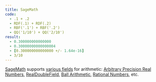 ```yaml
---
title: SageMath
code:
  - .1 + .2
  - RDF(.1) + RDF(.2)
  - RBF('.1') + RBF('.2')
  - QQ('1/10') + QQ('2/10')
result:
  - 0.300000000000000
  - 0.30000000000000004
  - [0.300000000000000 +/- 1.64e-16]
  - 3/10
---
```


[SageMath][1] supports [various fields][2] for arithmetic: [Arbitrary Precision
Real Numbers][3], [RealDoubleField][4], [Ball Arithmetic][5], [Rational
Numbers][6], etc.

[1]: https://www.sagemath.org
[2]: http://doc.sagemath.org/html/en/reference/rings_numerical/index.html
[3]: http://doc.sagemath.org/html/en/reference/rings_numerical/sage/rings/real_mpfr.html
[4]: http://doc.sagemath.org/html/en/reference/rings_numerical/sage/rings/real_double.html
[5]: http://doc.sagemath.org/html/en/reference/rings_numerical/sage/rings/real_arb.html
[6]: http://doc.sagemath.org/html/en/reference/rings_standard/sage/rings/rational_field.html
